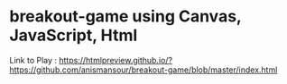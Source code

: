# breakout-game  using Canvas, JavaScript, Html



Link to Play :  https://htmlpreview.github.io/?https://github.com/anismansour/breakout-game/blob/master/index.html
